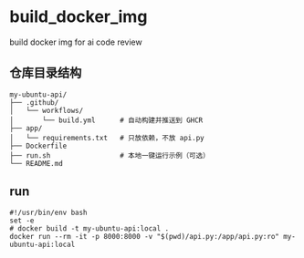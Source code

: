 # build_docker_img
build docker img for ai code review

## 仓库目录结构
```
my-ubuntu-api/
├── .github/
│   └── workflows/
│       └── build.yml      # 自动构建并推送到 GHCR
├── app/
│   └── requirements.txt   # 只放依赖，不放 api.py
├── Dockerfile
├── run.sh                 # 本地一键运行示例（可选）
└── README.md
```

## run
```
#!/usr/bin/env bash
set -e
# docker build -t my-ubuntu-api:local .
docker run --rm -it -p 8000:8000 -v "$(pwd)/api.py:/app/api.py:ro" my-ubuntu-api:local
```
